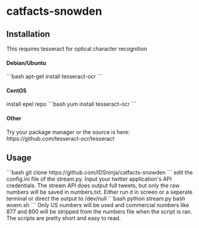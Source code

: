 # catfacts-snowden

<h2>Installation</h2>
This requires tesseract for optical character recognition

<h4>Debian/Ubuntu</h4>
```bash
apt-get install tesseract-ocr
```
<h4>CentOS</h4>
install epel repo
```bash
yum install tesseract-ocr
```
<h4>Other</h4>
Try your package manager or the source is here:
https://github.com/tesseract-ocr/tesseract

<h2>Usage</h2>
```bash
git clone https://github.com/IDSninja/catfacts-snowden
```
edit the config.ini file of the stream.py. Input your twitter application's API credentials.
The stream API does output full tweets, but only the raw numbers will be saved in numbers.txt. Either run it in screen or a seperate terminal or direct the output to /dev/null
```bash
python stream.py
bash woem.sh
```
Only US numbers will be used and commercial numbers like 877 and 800 will be stripped from the numbers file when the script is ran. The scripts are pretty short and easy to read.
